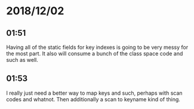 # 2018/12/02

## 01:51

Having all of the static fields for key indexes is going to be very messy
for the most part. It also will consume a bunch of the class space code and
such as well.

## 01:53

I really just need a better way to map keys and such, perhaps with scan
codes and whatnot. Then additionally a scan to keyname kind of thing.
